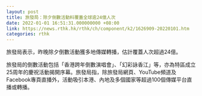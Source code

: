 ```yaml
---
layout: post
title: 旅發局：除夕倒數活動料覆蓋全球逾24億人次
date: 2022-01-01 16:51:31.000000000 +08:00
link: https://news.rthk.hk/rthk/ch/component/k2/1626909-20220101.htm
categories: rthk
---
```


旅發局表示，昨晚除夕倒數活動獲多地傳媒轉播，估計覆蓋人次超過24億。

旅發局的倒數活動包括「香港跨年倒數演唱會」、「幻彩詠香江」等，亦為特區成立25周年的慶祝活動揭開序幕。旅發局指，除旅發局網頁、YouTube頻道及Facebook專頁直播外，活動吸引本港、內地及多個國家等超過100個傳媒平台直播或轉播。
